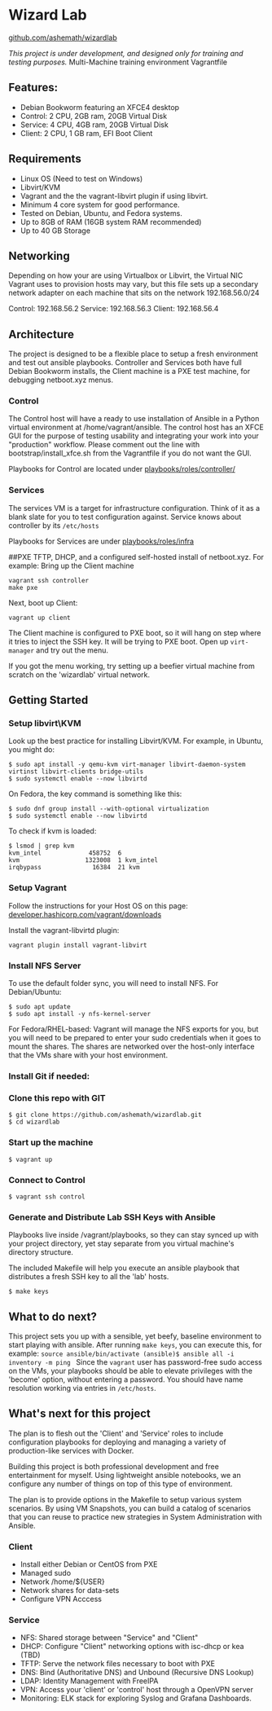# Wizard Lab
[github.com/ashemath/wizardlab](https://www.github.com/ashemath/wizardlab)

*This project is under development, and designed only
for training and testing purposes.*
Multi-Machine training environment Vagrantfile

## Features:
- Debian Bookworm featuring an XFCE4 desktop 
- Control: 2 CPU, 2GB ram, 20GB Virtual Disk
- Service: 4 CPU, 4GB ram, 20GB Virtual Disk
- Client: 2 CPU, 1 GB ram, EFI Boot Client

## Requirements
- Linux OS (Need to test on Windows)
- Libvirt/KVM
- Vagrant and the the vagrant-libvirt plugin if using libvirt.
- Minimum 4 core system for good performance.
- Tested on Debian, Ubuntu, and Fedora systems.
- Up to 8GB of RAM (16GB system RAM recommended)
- Up to 40 GB Storage

## Networking
Depending on how your are using Virtualbox or Libvirt,
the Virtual NIC Vagrant uses to provision hosts may vary, but
this file sets up a secondary network adapter on each machine that
sits on the network 192.168.56.0/24

Control: 192.168.56.2
Service: 192.168.56.3
Client: 192.168.56.4

## Architecture
The project is designed to be a flexible place to setup a fresh environment and test out
ansible playbooks. Controller and Services both have full Debian Bookworm installs,
the Client machine is a PXE test machine, for debugging netboot.xyz menus.

### Control
The Control host will have a ready to use installation of Ansible in a Python 
virtual environment at /home/vagrant/ansible. The control host has an XFCE GUI
for the purpose of testing usability and integrating your work into your "production" workflow.
Please comment out the line with bootstrap/install_xfce.sh from the Vagrantfile if you
do not want the GUI.

Playbooks for Control are located under [playbooks/roles/controller/](playbooks/roles/controller/)

### Services
The services VM is a target for infrastructure configuration. Think of it as a blank slate
for you to test configuration against. Service knows about controller by its `/etc/hosts`

Playbooks for Services are under [playbooks/roles/infra](playbooks/roles/controller)

##PXE 
TFTP, DHCP, and a configured self-hosted install of netboot.xyz.
For example: Bring up the Client machine
```
vagrant ssh controller
make pxe
```

Next, boot up Client:
```
vagrant up client
```
The Client machine is configured to PXE boot, so it will hang on step where it tries to inject
the SSH key. It will be trying to PXE boot. Open up `virt-manager` and try out the menu.

If you got the menu working, try setting up a beefier virtual machine from scratch on the 'wizardlab' virtual network.

## Getting Started
### Setup libvirt\KVM
Look up the best practice for installing Libvirt/KVM. For example,
in Ubuntu, you might do:
```
$ sudo apt install -y qemu-kvm virt-manager libvirt-daemon-system virtinst libvirt-clients bridge-utils
$ sudo systemctl enable --now libvirtd
```
On Fedora, the key command is something like this:
```
$ sudo dnf group install --with-optional virtualization
$ sudo systemctl enable --now libvirtd
```
To check if kvm is loaded:
```
$ lsmod | grep kvm
kvm_intel             458752  6
kvm                  1323008  1 kvm_intel
irqbypass              16384  21 kvm
```
### Setup Vagrant
Follow the instructions for your Host OS on this page:
[developer.hashicorp.com/vagrant/downloads](https://developer.hashicorp.com/vagrant/downloads)

Install the vagrant-libvirtd plugin:
```
vagrant plugin install vagrant-libvirt
```
### Install NFS Server
To use the default folder sync, you will need to install NFS.
For Debian/Ubuntu:
```
$ sudo apt update
$ sudo apt install -y nfs-kernel-server
```
For Fedora/RHEL-based:
Vagrant will manage the NFS exports for you, but you will need to be prepared to enter
your sudo credentials when it goes to mount the shares. The shares are networked 
over the host-only interface that the VMs share with your host environment.

### Install Git if needed:

### Clone this repo with GIT
```
$ git clone https://github.com/ashemath/wizardlab.git
$ cd wizardlab
```

### Start up the machine
`
$ vagrant up
`
### Connect to Control
`
$ vagrant ssh control
`
### Generate and Distribute Lab SSH Keys with Ansible
Playbooks live inside /vagrant/playbooks, so they can stay synced up with your project
directory, yet stay separate from you virtual machine's directory structure.

The included Makefile will help you execute an ansible playbook that distributes a fresh
SSH key to all the 'lab' hosts.
```
$ make keys
```
## What to do next?
This project sets you up with a sensible, yet beefy, baseline environment to start playing with
ansible.
After running `make keys`, you can execute this, for example:
`source ansible/bin/activate
(ansible)$ ansible all -i inventory -m ping
`
Since the `vagrant` user has password-free sudo access on the VMs, your playbooks should be able
to elevate privileges with the 'become' option, without entering a password. You should have name resolution working via entries in `/etc/hosts`.

## What's next for this project
The plan is to flesh out the 'Client' and 'Service' roles to include configuration playbooks
for deploying and managing a variety of production-like services with Docker.

Building this project is both professional development and free entertainment for myself.
Using lightweight ansible notebooks, we an configure any number of things on top of this
type of environment.

The plan is to provide options in the Makefile to setup various system scenarios.
By using VM Snapshots, you can build a catalog of scenarios that you can reuse to practice
new strategies in System Administration with Ansible. 

### Client
- Install either Debian or CentOS from PXE
- Managed sudo
- Network /home/${USER}
- Network shares for data-sets
- Configure VPN Acccess

### Service
- NFS: Shared storage between "Service" and "Client"
- DHCP: Configure "Client" networking options with isc-dhcp or kea (TBD)
- TFTP: Serve the network files necessary to boot with PXE
- DNS: Bind (Authoritative DNS) and Unbound (Recursive DNS Lookup)
- LDAP: Identity Management with FreeIPA
- VPN: Access your 'client' or 'control' host through a OpenVPN server
- Monitoring: ELK stack for exploring Syslog and Grafana Dashboards.
